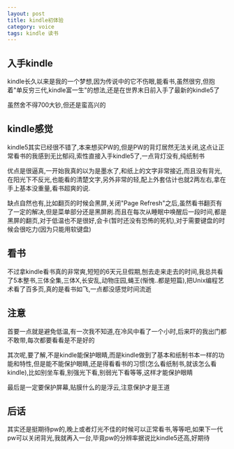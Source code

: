 ```yaml
---
layout: post
title: kindle初体验
category: voice
tags: kindle 读书
---
```


## 入手kindle

kindle长久以来是我的一个梦想,因为传说中的它不伤眼,能看书,虽然很穷,但抱着"单反穷三代,kindle富一生"的想法,还是在世界末日前入手了最新的kindle5了

虽然舍不得700大钞,但还是蛮高兴的

## kindle感觉

kindle5其实已经很不错了,本来想买PW的,但是PW的背灯居然无法关闭,这点让正常看书的我感到无比郁闷,索性直接入手kindle5了,一点背灯没有,纯纸制书

优点是很逼真,一开始我真的以为是墨水了,和纸上的文字非常接近,而且没有背光,在阳光下不反光,也能看的清楚文字,另外非常的轻,配上外套估计也就2两左右,拿在手上基本没重量,看书超爽的说.

缺点自然也有,比如翻页的时候会黑屏,关闭"Page Refresh"之后,虽然看书翻页有了一定的解决,但是菜单部分还是黑屏刷.而且在每次从睡眠中唤醒后一段时间,都是黑屏的翻页,对于低温也不是很好,会卡(暂时还没有恐怖的死机),对于需要键盘的时候会很吃力(因为只能用软键盘)

## 看书

不过拿kindle看书真的非常爽,短短的6天元旦假期,刨去走来走去的时间,我总共看了5本整书,三体全集,三体X,长安乱,动物庄园,蝇王(惭愧..都是短篇),把Unix编程艺术看了百多页,真的是看书如飞,一点都没感觉时间流逝

## 注意

首要一点就是避免低温,有一次我不知道,在冷风中看了一个小时,后来吓的我出门都不敢带,每次都要看看是不是好的

其次呢,要了解,不是kindle能保护眼睛,而是kindle做到了基本和纸制书本一样的功能和特性,但是能不能保护眼睛,还是得看看书的习惯(怎么看纸制书,就该怎么看kindle),比如别坐车看,别强光下看,别弱光下看等等,这样才能保护眼睛

最后是一定要保护屏幕,贴膜什么的是浮云,注意保护才是王道

## 后话

其实还是挺期待pw的,晚上或者灯光不佳的时候可以正常看书,等等吧,如果下一代pw可以关闭背光,我就再入一台,毕竟pw的分辨率据说比kindle5还高,好期待
